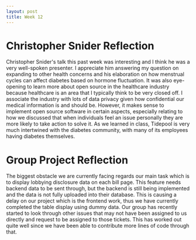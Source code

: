 ```yaml
---
layout: post
title: Week 12
---
```


# Christopher Snider Reflection
Christopher Snider's talk this past week was interesting and I think he was a very well-spoken presenter. I appreciate him answering my question on expanding to other health concerns and his elaboration on how menstrual cycles can affect diabetes based on hormone fluctuation. It was also eye-opening to learn more about open source in the healthcare industry because healthcare is an area that I typically think to be very closed off. I associate the industry with lots of data privacy given how confidential our medical information is and should be. However, it makes sense to implement open source software in certain aspects, especially relating to how we discussed that when individuals feel an issue personally they are more likely to take action to solve it. As we learned in class, Tidepool is very much intertwined with the diabetes community, with many of its employees having diabetes themselves.

# Group Project Reflection
The biggest obstacle we are currently facing regards our main task which is to display lobbying disclosure data on each bill page. This feature needs backend data to be sent through, but the backend is still being implemented and the data is not fully uploaded into their database. This is causing a delay on our project which is the frontend work, thus we have currently completed the table display using dummy data. Our group has recently started to look through other issues that may not have been assigned to us directly and request to be assigned to those tickets. This has worked out quite well since we have been able to contribute more lines of code through that.

